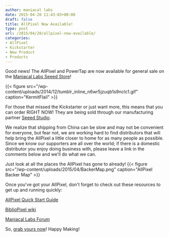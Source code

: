 ```yaml
---
author: maniacal labs
date: 2015-04-20 11:43:03+00:00
draft: false
title: AllPixel Now Available!
type: post
url: /2015/04/20/allpixel-now-available/
categories:
- AllPixel
- Kickstarter
- New Product
- Products
---
```


Good news! The AllPixel and PowerTap are now available for general sale on the [Maniacal Labs Seeed Store](http://www.seeedstudio.com/depot/Maniacallabs-m-165.html?ref=pinfo)! 

{{< figure src="/wp-content/uploads/2014/12/tumblr_inline_n6wr5jzuqb1s9nclc1.gif" caption="KermitFlail" >}}

For those that missed the Kickstarter or just want more, this means that you can order RIGHT NOW! They are being sold through our manufacturing partner [Seeed Studio](http://www.seeedstudio.com/depot/).

We realize that shipping from China can be slow and may not be convenient for everyone, but fear not, we are working hard to find distributors that will help bring the AllPixel a little closer to home for as many people as possible. Since we know our supporters are all over the world; if there is a domestic distributor you enjoy doing business with, please leave a link in the comments below and we'll do what we can.

Just look at all the places the AllPixel has gone to already!
{{< figure src="/wp-content/uploads/2015/04/BackerMap.png" caption="AllPixel Backer Map" >}}

Once you've got your AllPixel, don't forget to check out these resources to get up and running quickly:

[AllPixel Quick Start Guide](https://github.com/ManiacalLabs/AllPixel/wiki)

[BiblioPixel wiki](https://github.com/ManiacalLabs/BiblioPixel/wiki)

[Maniacal Labs Forum](http://forum.maniacallabs.com)

So, [grab yours now](http://www.seeedstudio.com/depot/Maniacallabs-m-165.html?ref=pinfo)! Happy Making!
